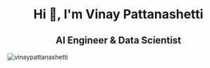 
<!DOCTYPE html>
<html lang="en">
<head>
<h1 align="center">Hi 👋, I'm Vinay Pattanashetti</h1>
<h2 align="center">AI Engineer & Data Scientist</h2>
<p align="left"> <img src="https://github-profile-trophy.vercel.app/?username=vinaypattanashetti" alt="vinaypattanashetti" /></p> 
<p align="left"> <img src="https://github.com/vinaypattanashetti/github-profile-trophy)
</body>
</html>



<!--
**vinaypattanashetti/vinaypattanashetti** is a ✨ _special_ ✨ repository because its `README.md` (this file) appears on your GitHub profile.

Here are some ideas to get you started:

- 🔭 I’m currently working on ...
- 🌱 I’m currently learning ...
- 👯 I’m looking to collaborate on ...
- 🤔 I’m looking for help with ...
- 💬 Ask me about ...
- 📫 How to reach me: ...
- 😄 Pronouns: ...
- ⚡ Fun fact: ...
-->
